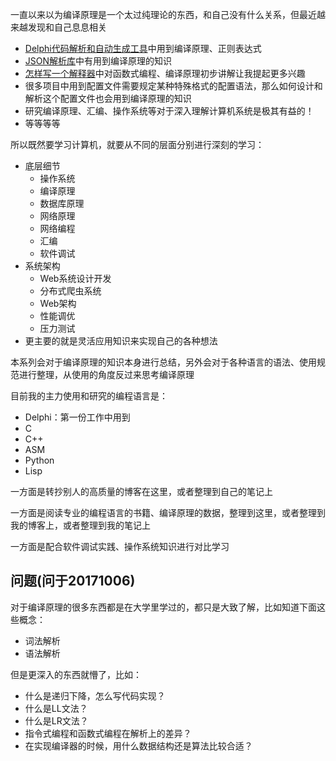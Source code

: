 一直以来以为编译原理是一个太过纯理论的东西，和自己没有什么关系，但最近越来越发现和自己息息相关

* [Delphi代码解析和自动生成工具](https://github.com/HackerLaboratory/_Laboratory/tree/master/_Idea/_XCopyer)中用到编译原理、正则表达式
* [JSON解析库](https://github.com/HackerLaboratory/_Laboratory/tree/master/_Basic/_Parser/JSON/cJson)中有用到编译原理的知识
* [怎样写一个解释器](http://www.yinwang.org/blog-cn/2012/08/01/interpreter)中对函数式编程、编译原理初步讲解让我提起更多兴趣
* 很多项目中用到配置文件需要规定某种特殊格式的配置语法，那么如何设计和解析这个配置文件也会用到编译原理的知识
* 研究编译原理、汇编、操作系统等对于深入理解计算机系统是极其有益的！
* 等等等等

所以既然要学习计算机，就要从不同的层面分别进行深刻的学习：

* 底层细节
	* 操作系统
	* 编译原理
	* 数据库原理
	* 网络原理
	* 网络编程
	* 汇编
	* 软件调试
* 系统架构
	* Web系统设计开发
	* 分布式爬虫系统
	* Web架构
	* 性能调优
	* 压力测试
* 更主要的就是灵活应用知识来实现自己的各种想法

本系列会对于编译原理的知识本身进行总结，另外会对于各种语言的语法、使用规范进行整理，从使用的角度反过来思考编译原理

目前我的主力使用和研究的编程语言是：

* Delphi：第一份工作中用到
* C
* C++
* ASM
* Python
* Lisp

一方面是转抄别人的高质量的博客在这里，或者整理到自己的笔记上

一方面是阅读专业的编程语言的书籍、编译原理的数据，整理到这里，或者整理到我的博客上，或者整理到我的笔记上

一方面是配合软件调试实践、操作系统知识进行对比学习

## 问题(问于20171006)

对于编译原理的很多东西都是在大学里学过的，都只是大致了解，比如知道下面这些概念：

* 词法解析
* 语法解析

但是更深入的东西就懵了，比如：

* 什么是递归下降，怎么写代码实现？
* 什么是LL文法？
* 什么是LR文法？
* 指令式编程和函数式编程在解析上的差异？
* 在实现编译器的时候，用什么数据结构还是算法比较合适？


